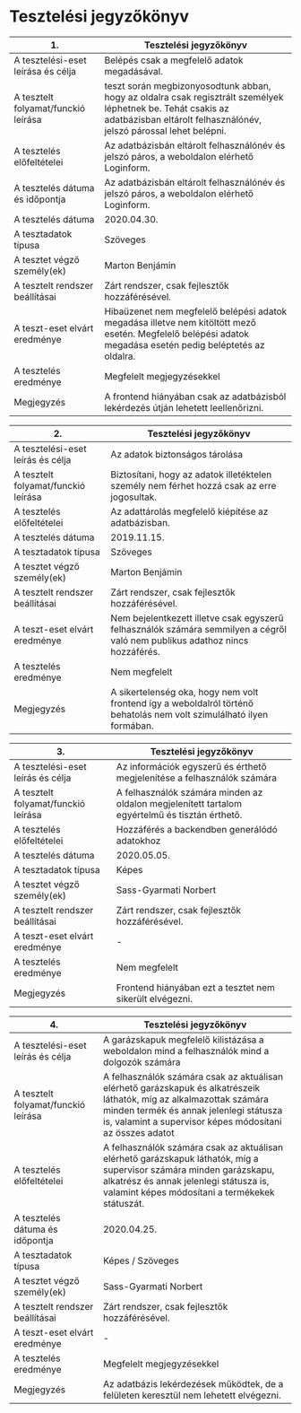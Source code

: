 # Tesztelési jegyzőkönyv

| 1. | Tesztelési jegyzőkönyv |
|----|----|
| A tesztelési-eset leírása és célja | Belépés csak a megfelelő adatok megadásával. |
| A tesztelt folyamat/funckió leírása | teszt során megbizonyosodtunk abban, hogy az oldalra csak regisztrált személyek léphetnek be. Tehát csakis az adatbázisban eltárolt felhasználónév, jelszó párossal lehet belépni.  |
| A tesztelés előfeltételei | Az adatbázisbán eltárolt felhasználónév és jelszó páros, a weboldalon elérhető Loginform. |
| A tesztelés dátuma és időpontja | Az adatbázisbán eltárolt felhasználónév és jelszó páros, a weboldalon elérhető Loginform. |
| A tesztelés dátuma | 2020.04.30. |
| A tesztadatok típusa | Szöveges |
| A tesztet végző személy(ek) | Marton Benjámin |
| A tesztelt rendszer beállításai | Zárt rendszer, csak fejlesztők hozzáférésével. |
| A teszt-eset elvárt eredménye | Hibaüzenet nem megfelelő belépési adatok megadása illetve nem kitöltött mező esetén. Megfelelő belépési adatok megadása esetén pedig beléptetés az oldalra. |
| A tesztelés eredménye | Megfelelt megjegyzésekkel |
| Megjegyzés | A frontend hiányában csak az adatbázisból lekérdezés útján lehetett leellenőrizni. |

| 2. | Tesztelési jegyzőkönyv |
|----|----|
| A tesztelési-eset leírás és célja | Az adatok biztonságos tárolása |
| A tesztelt folyamat/funckió leírása | Biztosítani, hogy az adatok illetéktelen személy nem férhet hozzá csak az erre jogosultak. |
| A tesztelés előfeltételei | Az adattárolás megfelelő kiépítése az adatbázisban. |
| A tesztelés dátuma | 2019.11.15. |
| A tesztadatok típusa | Szöveges |
| A tesztet végző személy(ek) | Marton Benjámin |
| A tesztelt rendszer beállításai | Zárt rendszer, csak fejlesztők hozzáférésével. |
| A teszt-eset elvárt eredménye | Nem bejelentkezett illetve csak egyszerű felhasználók számára semmilyen a cégről való nem publikus  adathoz nincs hozzáférés. |
| A tesztelés eredménye | Nem megfelelt |
| Megjegyzés | A sikertelenség oka, hogy  nem volt frontend így a weboldalról történő behatolás nem volt szimulálható ilyen formában. |

| 3. | Tesztelési jegyzőkönyv |
|----|----|
| A tesztelési-eset leírás és célja | Az információk egyszerű és érthető megjelenítése a felhasználók számára |
| A tesztelt folyamat/funckió leírása | A felhasználók számára minden az oldalon megjelenített tartalom egyértelmű és tisztán érthető. |
| A tesztelés előfeltételei | Hozzáférés a backendben generálódó adatokhoz |
| A tesztelés dátuma | 2020.05.05. |
| A tesztadatok típusa | Képes |
| A tesztet végző személy(ek) | Sass-Gyarmati Norbert |
| A tesztelt rendszer beállításai | Zárt rendszer, csak fejlesztők hozzáférésével. |
| A teszt-eset elvárt eredménye | - |
| A tesztelés eredménye | Nem megfelelt |
| Megjegyzés | Frontend hiányában ezt a tesztet nem sikerült elvégezni. |

| 4. | Tesztelési jegyzőkönyv |
|----|----|
| A tesztelési-eset leírás és célja | A garázskapuk megfelelő kilistázása a weboldalon mind a felhasználók mind a dolgozók számára |
| A tesztelt folyamat/funckió leírása | A felhasználók számára csak az aktuálisan elérhető garázskapuk és alkatrészeik láthatók, míg az alkalmazottak számára minden termék és annak jelenlegi státusza is, valamint a supervisor képes módosítani az összes adatot|
| A tesztelés előfeltételei | A felhasználók számára csak az aktuálisan elérhető garázskapuk láthatók, míg a supervisor számára minden garázskapu, alkatrész és annak jelenlegi státusza is, valamint képes módosítani a termékekek státuszát.  |
| A tesztelés dátuma és időpontja | 2020.04.25. |
| A tesztadatok típusa | Képes / Szöveges |
| A tesztet végző személy(ek) | Sass-Gyarmati Norbert |
| A tesztelt rendszer beállításai | Zárt rendszer, csak fejlesztők hozzáférésével. |
| A teszt-eset elvárt eredménye | - |
| A tesztelés eredménye | Megfelelt megjegyzésekkel |
| Megjegyzés | Az adatbázis lekérdezések működtek, de a felületen keresztül nem lehetett elvégezni. |

